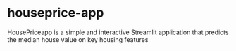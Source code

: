 # houseprice-app
HousePriceapp is a simple and interactive Streamlit application that predicts the median house value on key housing features
